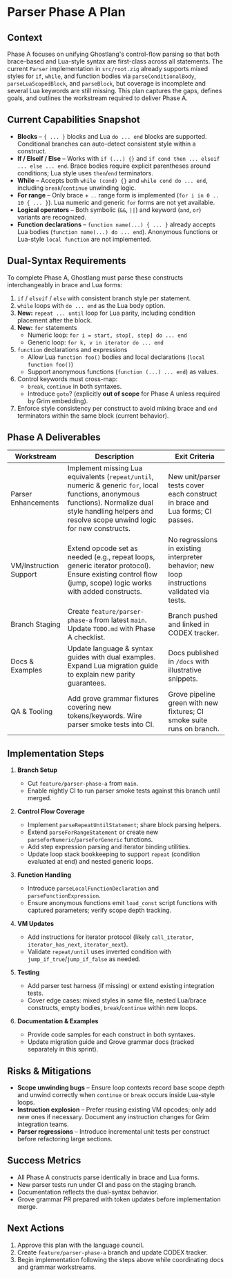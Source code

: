 # Parser Phase A Plan

## Context

Phase A focuses on unifying Ghostlang's control-flow parsing so that both brace-based and Lua-style syntax are first-class across all statements. The current `Parser` implementation in `src/root.zig` already supports mixed styles for `if`, `while`, and function bodies via `parseConditionalBody`, `parseLuaScopedBlock`, and `parseBlock`, but coverage is incomplete and several Lua keywords are still missing. This plan captures the gaps, defines goals, and outlines the workstream required to deliver Phase A.

## Current Capabilities Snapshot

- **Blocks** – `{ ... }` blocks and Lua `do ... end` blocks are supported. Conditional branches can auto-detect consistent style within a construct.
- **If / Elseif / Else** – Works with `if (...) {}` and `if cond then ... elseif ... else ... end`. Brace bodies require explicit parentheses around conditions; Lua style uses `then`/`end` terminators.
- **While** – Accepts both `while (cond) {}` and `while cond do ... end`, including `break`/`continue` unwinding logic.
- **For range** – Only brace + `..` range form is implemented (`for i in 0 .. 10 { ... }`). Lua numeric and generic `for` forms are not yet available.
- **Logical operators** – Both symbolic (`&&`, `||`) and keyword (`and`, `or`) variants are recognized.
- **Function declarations** – `function name(...) { ... }` already accepts Lua bodies (`function name(...) do ... end`). Anonymous functions or Lua-style `local function` are not implemented.

## Dual-Syntax Requirements

To complete Phase A, Ghostlang must parse these constructs interchangeably in brace and Lua forms:

1. `if` / `elseif` / `else` with consistent branch style per statement.
2. `while` loops with `do ... end` as the Lua body option.
3. **New:** `repeat ... until` loop for Lua parity, including condition placement after the block.
4. **New:** `for` statements
   - Numeric loop: `for i = start, stop[, step] do ... end`
   - Generic loop: `for k, v in iterator do ... end`
5. `function` declarations and expressions
   - Allow Lua `function foo()` bodies and local declarations (`local function foo()`)
   - Support anonymous functions (`function (...) ... end`) as values.
6. Control keywords must cross-map:
   - `break`, `continue` in both syntaxes.
   - Introduce `goto`? (explicitly **out of scope** for Phase A unless required by Grim embedding).
7. Enforce style consistency per construct to avoid mixing brace and `end` terminators within the same block (current behavior).

## Phase A Deliverables

| Workstream | Description | Exit Criteria |
|------------|-------------|---------------|
| Parser Enhancements | Implement missing Lua equivalents (`repeat/until`, numeric & generic `for`, local functions, anonymous functions). Normalize dual style handling helpers and resolve scope unwind logic for new constructs. | New unit/parser tests cover each construct in brace and Lua forms; CI passes. |
| VM/Instruction Support | Extend opcode set as needed (e.g., repeat loops, generic iterator protocol). Ensure existing control flow (jump, scope) logic works with added constructs. | No regressions in existing interpreter behavior; new loop instructions validated via tests. |
| Branch Staging | Create `feature/parser-phase-a` from latest `main`. Update `TODO.md` with Phase A checklist. | Branch pushed and linked in CODEX tracker. |
| Docs & Examples | Update language & syntax guides with dual examples. Expand Lua migration guide to explain new parity guarantees. | Docs published in `/docs` with illustrative snippets. |
| QA & Tooling | Add grove grammar fixtures covering new tokens/keywords. Wire parser smoke tests into CI. | Grove pipeline green with new fixtures; CI smoke suite runs on branch. |

## Implementation Steps

1. **Branch Setup**
   - Cut `feature/parser-phase-a` from `main`.
   - Enable nightly CI to run parser smoke tests against this branch until merged.

2. **Control Flow Coverage**
   - Implement `parseRepeatUntilStatement`; share block parsing helpers.
   - Extend `parseForRangeStatement` or create new `parseForNumeric`/`parseForGeneric` functions.
   - Add step expression parsing and iterator binding utilities.
   - Update loop stack bookkeeping to support `repeat` (condition evaluated at end) and nested generic loops.

3. **Function Handling**
   - Introduce `parseLocalFunctionDeclaration` and `parseFunctionExpression`.
   - Ensure anonymous functions emit `load_const` script functions with captured parameters; verify scope depth tracking.

4. **VM Updates**
   - Add instructions for iterator protocol (likely `call_iterator`, `iterator_has_next`, `iterator_next`).
   - Validate `repeat/until` uses inverted condition with `jump_if_true`/`jump_if_false` as needed.

5. **Testing**
   - Add parser test harness (if missing) or extend existing integration tests.
   - Cover edge cases: mixed styles in same file, nested Lua/brace constructs, empty bodies, `break`/`continue` within new loops.

6. **Documentation & Examples**
   - Provide code samples for each construct in both syntaxes.
   - Update migration guide and Grove grammar docs (tracked separately in this sprint).

## Risks & Mitigations

- **Scope unwinding bugs** – Ensure loop contexts record base scope depth and unwind correctly when `continue` or `break` occurs inside Lua-style loops.
- **Instruction explosion** – Prefer reusing existing VM opcodes; only add new ones if necessary. Document any instruction changes for Grim integration teams.
- **Parser regressions** – Introduce incremental unit tests per construct before refactoring large sections.

## Success Metrics

- All Phase A constructs parse identically in brace and Lua forms.
- New parser tests run under CI and pass on the staging branch.
- Documentation reflects the dual-syntax behavior.
- Grove grammar PR prepared with token updates before implementation merge.

## Next Actions

1. Approve this plan with the language council.
2. Create `feature/parser-phase-a` branch and update CODEX tracker.
3. Begin implementation following the steps above while coordinating docs and grammar workstreams.
